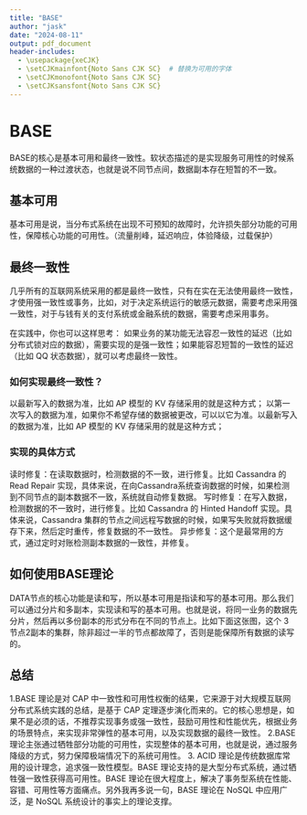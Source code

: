 ```yaml
---
title: "BASE"
author: "jask"
date: "2024-08-11"
output: pdf_document
header-includes:
  - \usepackage{xeCJK}
  - \setCJKmainfont{Noto Sans CJK SC}  # 替换为可用的字体
  - \setCJKmonofont{Noto Sans CJK SC}
  - \setCJKsansfont{Noto Sans CJK SC}
---
```

# BASE
BASE的核心是基本可用和最终一致性。软状态描述的是实现服务可用性的时候系统数据的一种过渡状态，也就是说不同节点间，数据副本存在短暂的不一致。

## 基本可用
基本可用是说，当分布式系统在出现不可预知的故障时，允许损失部分功能的可用性，保障核心功能的可用性。（流量削峰，延迟响应，体验降级，过载保护）

## 最终一致性
几乎所有的互联网系统采用的都是最终一致性，只有在实在无法使用最终一致性，才使用强一致性或事务，比如，对于决定系统运行的敏感元数据，需要考虑采用强一致性，对于与钱有关的支付系统或金融系统的数据，需要考虑采用事务。

在实践中，你也可以这样思考： 如果业务的某功能无法容忍一致性的延迟（比如分布式锁对应的数据），需要实现的是强一致性；如果能容忍短暂的一致性的延迟（比如 QQ 状态数据），就可以考虑最终一致性。

### 如何实现最终一致性？
以最新写入的数据为准，比如 AP 模型的 KV 存储采用的就是这种方式；
以第一次写入的数据为准，如果你不希望存储的数据被更改，可以以它为准。以最新写入的数据为准，比如 AP 模型的 KV 存储采用的就是这种方式；

### 实现的具体方式
读时修复：在读取数据时，检测数据的不一致，进行修复。比如 Cassandra 的 Read Repair 实现，具体来说，在向Cassandra系统查询数据的时候，如果检测到不同节点的副本数据不一致，系统就自动修复数据。
写时修复：在写入数据，检测数据的不一致时，进行修复。比如 Cassandra 的 Hinted Handoff 实现。具体来说，Cassandra 集群的节点之间远程写数据的时候，如果写失败就将数据缓存下来，然后定时重传，修复数据的不一致性。
异步修复：这个是最常用的方式，通过定时对账检测副本数据的一致性，并修复。

## 如何使用BASE理论
DATA节点的核心功能是读和写，所以基本可用是指读和写的基本可用。那么我们可以通过分片和多副本，实现读和写的基本可用。也就是说，将同一业务的数据先分片，然后再以多份副本的形式分布在不同的节点上。比如下面这张图，这个 3 节点2副本的集群，除非超过一半的节点都故障了，否则是能保障所有数据的读写的。

## 总结
1.BASE 理论是对 CAP 中一致性和可用性权衡的结果，它来源于对大规模互联网分布式系统实践的总结，是基于 CAP 定理逐步演化而来的。它的核心思想是，如果不是必须的话，不推荐实现事务或强一致性，鼓励可用性和性能优先，根据业务的场景特点，来实现非常弹性的基本可用，以及实现数据的最终一致性。
2.BASE理论主张通过牺牲部分功能的可用性，实现整体的基本可用，也就是说，通过服务降级的方式，努力保障极端情况下的系统可用性。
3.
ACID 理论是传统数据库常用的设计理念，追求强一致性模型。BASE 理论支持的是大型分布式系统，通过牺牲强一致性获得高可用性。BASE 理论在很大程度上，解决了事务型系统在性能、容错、可用性等方面痛点。另外我再多说一句，BASE 理论在 NoSQL 中应用广泛，是 NoSQL 系统设计的事实上的理论支撑。


